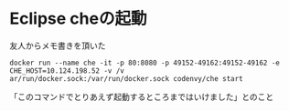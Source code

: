# Eclipse cheの起動

友人からメモ書きを頂いた

```
docker run --name che -it -p 80:8080 -p 49152-49162:49152-49162 -e CHE_HOST=10.124.198.52 -v /v
ar/run/docker.sock:/var/run/docker.sock codenvy/che start
```

「このコマンドでとりあえず起動するところまではいけました」とのこと
